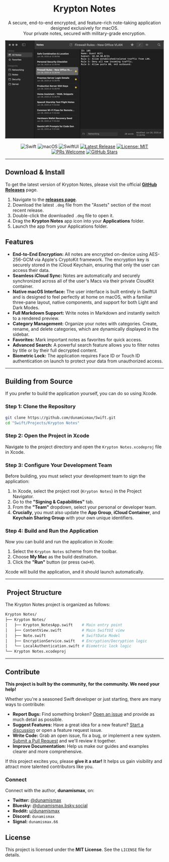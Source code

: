 <h1 align="center">Krypton Notes</h1>

<p align="center">
  A secure, end-to-end encrypted, and feature-rich note-taking application designed exclusively for macOS.
  <br />
  Your private notes, secured with military-grade encryption.
</p>

<p align="center">
  <img src="https://github.com/dunamismax/Swift/blob/main/Projects/Krypton%20Notes/Krypton-Notes-Screenshot.png" width="850">
</p>

<p align="center">
  <img src="https://img.shields.io/badge/Language-Swift-orange.svg" alt="Swift">
  <img src="https://img.shields.io/badge/Platform-macOS-lightgrey.svg" alt="macOS">
  <img src="https://img.shields.io/badge/Framework-SwiftUI-blue.svg" alt="SwiftUI">
  <a href="https://github.com/dunamismax/Swift/releases"><img src="https://img.shields.io/github/v/release/dunamismax/Swift" alt="Latest Release"></a>
  <a href="https://github.com/dunamismax/Swift/blob/main/LICENSE"><img src="https://img.shields.io/badge/License-MIT-yellow.svg" alt="License: MIT"></a>
  <a href="https://github.com/dunamismax/Swift/pulls"><img src="https://img.shields.io/badge/PRs-welcome-brightgreen.svg?style=flat-square" alt="PRs Welcome"></a>
  <a href="https://github.com/dunamismax/Swift/stargazers"><img src="https://img.shields.io/github/stars/dunamismax/Swift?style=social" alt="GitHub Stars"></a>
</p>

---

## Download & Install

To get the latest version of Krypton Notes, please visit the official **[GitHub Releases](https://github.com/dunamismax/Swift/releases)** page.

1. Navigate to the [**releases page**](https://github.com/dunamismax/Swift/releases).
2. Download the latest `.dmg` file from the "Assets" section of the most recent release.
3. Double-click the downloaded `.dmg` file to open it.
4. Drag the **Krypton Notes** app icon into your **Applications** folder.
5. Launch the app from your Applications folder.

## Features

- **End-to-End Encryption:** All notes are encrypted on-device using AES-256-GCM via Apple's CryptoKit framework. The encryption key is securely stored in the iCloud Keychain, ensuring that only the user can access their data.
- **Seamless iCloud Sync:** Notes are automatically and securely synchronized across all of the user's Macs via their private CloudKit container.
- **Native macOS Interface:** The user interface is built entirely in SwiftUI and is designed to feel perfectly at home on macOS, with a familiar three-pane layout, native components, and support for both Light and Dark Modes.
- **Full Markdown Support:** Write notes in Markdown and instantly switch to a rendered preview.
- **Category Management:** Organize your notes with categories. Create, rename, and delete categories, which are dynamically displayed in the sidebar.
- **Favorites:** Mark important notes as favorites for quick access.
- **Advanced Search:** A powerful search feature allows you to filter notes by title or by their full decrypted content.
- **Biometric Lock:** The application requires Face ID or Touch ID authentication on launch to protect your data from unauthorized access.

---

## Building from Source

If you prefer to build the application yourself, you can do so using Xcode.

### Step 1: Clone the Repository

```sh
git clone https://github.com/dunamismax/Swift.git
cd "Swift/Projects/Krypton Notes"
```

### Step 2: Open the Project in Xcode

Navigate to the project directory and open the `Krypton Notes.xcodeproj` file in Xcode.

### Step 3: Configure Your Development Team

Before building, you must select your development team to sign the application:

1. In Xcode, select the project root (`Krypton Notes`) in the Project Navigator.
2. Go to the **"Signing & Capabilities"** tab.
3. From the **"Team"** dropdown, select your personal or developer team.
4. **Crucially**, you must also update the **App Group**, **iCloud Container**, and **Keychain Sharing Group** with your own unique identifiers.

### Step 4: Build and Run the Application

Now you can build and run the application in Xcode:

1. Select the `Krypton Notes` scheme from the toolbar.
2. Choose **My Mac** as the build destination.
3. Click the **"Run"** button (or press `Cmd+R`).

Xcode will build the application, and it should launch automatically.

---

## ️ Project Structure

The Krypton Notes project is organized as follows:

```sh
Krypton Notes/
├── Krypton Notes/
│   ├── Krypton_NotesApp.swift    # Main entry point
│   ├── ContentView.swift         # Main SwiftUI view
│   ├── Note.swift                # SwiftData Model
│   ├── EncryptionService.swift   # Encryption/Decryption logic
│   └── LocalAuthentication.swift # Biometric lock logic
└── Krypton Notes.xcodeproj
```

---

## Contribute

**This project is built by the community, for the community. We need your help!**

Whether you're a seasoned Swift developer or just starting, there are many ways to contribute:

- **Report Bugs:** Find something broken? [Open an issue](https://github.com/dunamismax/Swift/issues) and provide as much detail as possible.
- **Suggest Features:** Have a great idea for a new feature? [Start a discussion](https://github.com/dunamismax/Swift/discussions) or open a feature request issue.
- **Write Code:** Grab an open issue, fix a bug, or implement a new system. [Submit a Pull Request](https://github.com/dunamismax/Swift/pulls) and we'll review it together.
- **Improve Documentation:** Help us make our guides and examples clearer and more comprehensive.

If this project excites you, please **give it a star!** It helps us gain visibility and attract more talented contributors like you.

### Connect

Connect with the author, **dunamismax**, on:

- **Twitter:** [@dunamismax](https://twitter.com/dunamismax)
- **Bluesky:** [@dunamismax.bsky.social](https://bsky.app/profile/dunamismax.bsky.social)
- **Reddit:** [u/dunamismax](https://www.reddit.com/user/dunamismax)
- **Discord:** `dunamismax`
- **Signal:** `dunamismax.66`

## License

This project is licensed under the **MIT License**. See the `LICENSE` file for details.
